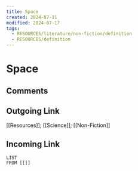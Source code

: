 ```yaml
---
title: Space
created: 2024-07-11
modified: 2024-07-17
tags:
  - RESOURCES/literature/non-fiction/definition
  - RESOURCES/definition
---
```

# Space
## Comments

## Outgoing Link
 [[Resources]]; [[Science]]; [[Non-Fiction]]
## Incoming Link
```dataview
LIST
FROM [[]]
```
